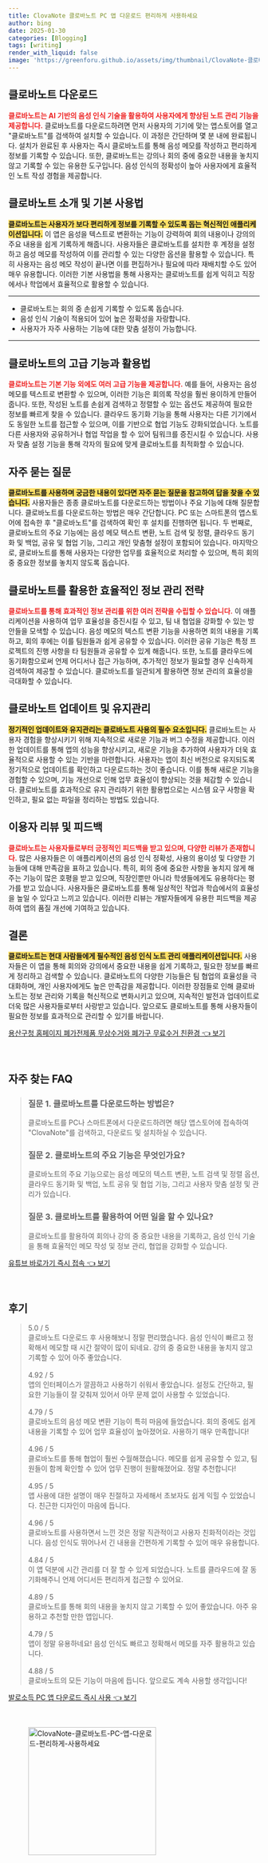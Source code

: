 ```yaml
---
title: ClovaNote 클로바노트 PC 앱 다운로드 편리하게 사용하세요
author: bing
date: 2025-01-30
categories: [Blogging]
tags: [writing]
render_with_liquid: false
image: 'https://greenforu.github.io/assets/img/thumbnail/ClovaNote-클로바노트-PC-앱-다운로드-편리하게-사용하세요.webp'
---
```



<h2 id='클로바노트_다운로드'>클로바노트 다운로드</h2>

<p><b><span style="color: #ee2323;">클로바노트는 AI 기반의 음성 인식 기술을 활용하여 사용자에게 향상된 노트 관리 기능을 제공합니다.</span></b> 클로바노트를 다운로드하려면 먼저 사용자의 기기에 맞는 앱스토어를 열고 "클로바노트"를 검색하여 설치할 수 있습니다. 이 과정은 간단하며 몇 분 내에 완료됩니다. 설치가 완료된 후 사용자는 즉시 클로바노트를 통해 음성 메모를 작성하고 편리하게 정보를 기록할 수 있습니다. 또한, 클로바노트는 강의나 회의 중에 중요한 내용을 놓치지 않고 기록할 수 있는 유용한 도구입니다. 음성 인식의 정확성이 높아 사용자에게 효율적인 노트 작성 경험을 제공합니다.</p>

<h2 id='클로바노트_소개_및_기본_사용법'>클로바노트 소개 및 기본 사용법</h2>

<p><b><span style="background-color: #ffe066;">클로바노트는 사용자가 보다 편리하게 정보를 기록할 수 있도록 돕는 혁신적인 애플리케이션입니다.</span></b> 이 앱은 음성을 텍스트로 변환하는 기능이 강력하여 회의 내용이나 강의의 주요 내용을 쉽게 기록하게 해줍니다. 사용자들은 클로바노트를 설치한 후 계정을 설정하고 음성 메모를 작성하여 이를 관리할 수 있는 다양한 옵션을 활용할 수 있습니다. 특히 사용자는 음성 메모 작성이 끝나면 이를 편집하거나 필요에 따라 재배치할 수도 있어 매우 유용합니다. 이러한 기본 사용법을 통해 사용자는 클로바노트를 쉽게 익히고 직장에서나 학업에서 효율적으로 활용할 수 있습니다.</p>

<hr />

<ul>
    <li>클로바노트는 회의 중 손쉽게 기록할 수 있도록 돕습니다.</li>
    <li>음성 인식 기술이 적용되어 있어 높은 정확성을 자랑합니다.</li>
    <li>사용자가 자주 사용하는 기능에 대한 맞춤 설정이 가능합니다.</li>
</ul>

<hr />

<h2 id='클로바노트의_고급_기능'>클로바노트의 고급 기능과 활용법</h2>

<p><b><span style="color: #ee2323;">클로바노트는 기본 기능 외에도 여러 고급 기능을 제공합니다.</span></b> 예를 들어, 사용자는 음성 메모를 텍스트로 변환할 수 있으며, 이러한 기능은 회의록 작성을 훨씬 용이하게 만들어줍니다. 또한, 작성된 노트를 손쉽게 검색하고 정렬할 수 있는 옵션도 제공하여 필요한 정보를 빠르게 찾을 수 있습니다. 클라우드 동기화 기능을 통해 사용자는 다른 기기에서도 동일한 노트를 접근할 수 있으며, 이를 기반으로 협업 기능도 강화되었습니다. 노트를 다른 사용자와 공유하거나 협업 작업을 할 수 있어 팀워크를 증진시킬 수 있습니다. 사용자 맞춤 설정 기능을 통해 각자의 필요에 맞게 클로바노트를 최적화할 수 있습니다.</p>

<h2 id='자주_묻는_질문'>자주 묻는 질문</h2>

<p><b><span style="background-color: #ffe066;">클로바노트를 사용하며 궁금한 내용이 있다면 자주 묻는 질문을 참고하여 답을 찾을 수 있습니다.</span></b> 사용자들은 종종 클로바노트를 다운로드하는 방법이나 주요 기능에 대해 질문합니다. 클로바노트를 다운로드하는 방법은 매우 간단합니다. PC 또는 스마트폰의 앱스토어에 접속한 후 "클로바노트"를 검색하여 확인 후 설치를 진행하면 됩니다. 두 번째로, 클로바노트의 주요 기능에는 음성 메모 텍스트 변환, 노트 검색 및 정렬, 클라우드 동기화 및 백업, 공유 및 협업 기능, 그리고 개인 맞춤형 설정이 포함되어 있습니다. 마지막으로, 클로바노트를 통해 사용자는 다양한 업무를 효율적으로 처리할 수 있으며, 특히 회의 중 중요한 정보를 놓치지 않도록 돕습니다.</p>

<h2 id='클로바노트를_활용한_효율적인_정보_관리'>클로바노트를 활용한 효율적인 정보 관리 전략</h2>

<p><b><span style="color: #ee2323;">클로바노트를 통해 효과적인 정보 관리를 위한 여러 전략을 수립할 수 있습니다.</span></b> 이 애플리케이션을 사용하여 업무 효율성을 증진시킬 수 있고, 팀 내 협업을 강화할 수 있는 방안들을 모색할 수 있습니다. 음성 메모의 텍스트 변환 기능을 사용하면 회의 내용을 기록하고, 회의 후에는 이를 팀원들과 쉽게 공유할 수 있습니다. 이러한 공유 기능은 특정 프로젝트의 진행 사항을 타 팀원들과 공유할 수 있게 해줍니다. 또한, 노트를 클라우드에 동기화함으로써 언제 어디서나 접근 가능하며, 추가적인 정보가 필요할 경우 신속하게 검색하여 제공할 수 있습니다. 클로바노트를 일관되게 활용하면 정보 관리의 효율성을 극대화할 수 있습니다.</p>

<h2 id='클로바노트_업데이트_및_유지관리'>클로바노트 업데이트 및 유지관리</h2>

<p><b><span style="background-color: #ffe066;">정기적인 업데이트와 유지관리는 클로바노트 사용의 필수 요소입니다.</span></b> 클로바노트는 사용자 경험을 향상시키기 위해 지속적으로 새로운 기능과 버그 수정을 제공합니다. 이러한 업데이트를 통해 앱의 성능을 향상시키고, 새로운 기능을 추가하여 사용자가 더욱 효율적으로 사용할 수 있는 기반을 마련합니다. 사용자는 앱이 최신 버전으로 유지되도록 정기적으로 업데이트를 확인하고 다운로드하는 것이 좋습니다. 이를 통해 새로운 기능을 경험할 수 있으며, 기능 개선으로 인해 업무 효율성이 향상되는 것을 체감할 수 있습니다. 클로바노트를 효과적으로 유지 관리하기 위한 활용법으로는 시스템 요구 사항을 확인하고, 필요 없는 파일을 정리하는 방법도 있습니다.</p>

<h2 id='이용자_리뷰_및_피드백'>이용자 리뷰 및 피드백</h2>

<p><b><span style="color: #ee2323;">클로바노트는 사용자들로부터 긍정적인 피드백을 받고 있으며, 다양한 리뷰가 존재합니다.</span></b> 많은 사용자들은 이 애플리케이션의 음성 인식 정확성, 사용의 용이성 및 다양한 기능들에 대해 만족감을 표하고 있습니다. 특히, 회의 중에 중요한 사항을 놓치지 않게 해주는 기능이 많은 호평을 받고 있으며, 직장인뿐만 아니라 학생들에게도 유용하다는 평가를 받고 있습니다. 사용자들은 클로바노트를 통해 일상적인 작업과 학습에서의 효율성을 높일 수 있다고 느끼고 있습니다. 이러한 리뷰는 개발자들에게 유용한 피드백을 제공하여 앱의 품질 개선에 기여하고 있습니다.</p>

<h2 id='결론'>결론</h2>

<p><b><span style="background-color: #ffe066;">클로바노트는 현대 사람들에게 필수적인 음성 인식 노트 관리 애플리케이션입니다.</span></b> 사용자들은 이 앱을 통해 회의와 강의에서 중요한 내용을 쉽게 기록하고, 필요한 정보를 빠르게 정리하고 검색할 수 있습니다. 클로바노트의 다양한 기능들은 팀 협업의 효율성을 극대화하며, 개인 사용자에게도 높은 만족감을 제공합니다. 이러한 장점들로 인해 클로바노트는 정보 관리와 기록을 혁신적으로 변화시키고 있으며, 지속적인 발전과 업데이트로 더욱 많은 사용자들로부터 사랑받고 있습니다. 앞으로도 클로바노트를 통해 사용자들이 필요한 정보를 효과적으로 관리할 수 있기를 바랍니다.</p>


<p><a class="click-button" title="용산구청 홈페이지 폐가전제품 무상수거와 폐가구 무료수거 친환경" href="https://greenforu.github.io/posts/%EC%9A%A9%EC%82%B0%EA%B5%AC%EC%B2%AD-%ED%99%88%ED%8E%98%EC%9D%B4%EC%A7%80-%ED%8F%90%EA%B0%80%EC%A0%84%EC%A0%9C%ED%92%88-%EB%AC%B4%EC%83%81%EC%88%98%EA%B1%B0%EC%99%80-%ED%8F%90%EA%B0%80%EA%B5%AC-%EB%AC%B4%EB%A3%8C%EC%88%98%EA%B1%B0-%EC%B9%9C%ED%99%98%EA%B2%BD/" rel="dofollow">용산구청 홈페이지 폐가전제품 무상수거와 폐가구 무료수거 친환경 👈 보기</a></p><br>
<h2 id='자주_찾는_FAQ'>자주 찾는 FAQ</h2>
<div itemscope="" itemtype="https://schema.org/FAQPage"> 
<blockquote> 
<div itemscope="" itemprop="mainEntity" itemtype="https://schema.org/Question"> 
<h3 itemprop="name">질문 1. 클로바노트를 다운로드하는 방법은?</h3> 
<div itemscope="" itemprop="acceptedAnswer" itemtype="https://schema.org/Answer"> 
<span itemprop="text"> 
<p>클로바노트를 PC나 스마트폰에서 다운로드하려면 해당 앱스토어에 접속하여 "ClovaNote"를 검색하고, 다운로드 및 설치하실 수 있습니다.</p> 
</span> 
</div> 
</div> 
<div itemscope="" itemprop="mainEntity" itemtype="https://schema.org/Question"> 
<h3 itemprop="name">질문 2. 클로바노트의 주요 기능은 무엇인가요?</h3> 
<div itemscope="" itemprop="acceptedAnswer" itemtype="https://schema.org/Answer"> 
<span itemprop="text"> 
<p>클로바노트의 주요 기능으로는 음성 메모의 텍스트 변환, 노트 검색 및 정렬 옵션, 클라우드 동기화 및 백업, 노트 공유 및 협업 기능, 그리고 사용자 맞춤 설정 및 관리가 있습니다.</p> 
</span> 
</div> 
</div> 
<div itemscope="" itemprop="mainEntity" itemtype="https://schema.org/Question"> 
<h3 itemprop="name">질문 3. 클로바노트를 활용하여 어떤 일을 할 수 있나요?</h3> 
<div itemscope="" itemprop="acceptedAnswer" itemtype="https://schema.org/Answer"> 
<span itemprop="text"> 
<p>클로바노트를 활용하여 회의나 강의 중 중요한 내용을 기록하고, 음성 인식 기술을 통해 효율적인 메모 작성 및 정보 관리, 협업을 강화할 수 있습니다.</p> 
</span> 
</div> 
</div> 
</blockquote> 
</div>
<p><a class="click-button" title="유튜브 바로가기 즉시 접속" href="https://greenforu.github.io/posts/%EC%9C%A0%ED%8A%9C%EB%B8%8C-%EB%B0%94%EB%A1%9C%EA%B0%80%EA%B8%B0-%EC%A6%89%EC%8B%9C-%EC%A0%91%EC%86%8D/" rel="dofollow">유튜브 바로가기 즉시 접속 👈 보기</a></p><br>
<h2 id='후기'>후기</h2>
<div itemscope itemtype="https://schema.org/Product">
  <blockquote>
  <div itemprop="review" itemscope itemtype="https://schema.org/Review">
      <div itemprop="reviewRating" itemscope itemtype="https://schema.org/Rating"> <span itemprop="ratingValue">5.0</span> / <span itemprop="bestRating">5</span> </div>
      <span itemprop="reviewBody">클로바노트 다운로드 후 사용해보니 정말 편리했습니다. 음성 인식이 빠르고 정확해서 메모할 때 시간 절약이 많이 되네요. 강의 중 중요한 내용을 놓치지 않고 기록할 수 있어 아주 좋았습니다.</span>
  </div>
  <br>
  <div itemprop="review" itemscope itemtype="https://schema.org/Review">
      <div itemprop="reviewRating" itemscope itemtype="https://schema.org/Rating"> <span itemprop="ratingValue">4.92</span> / <span itemprop="bestRating">5</span> </div>
      <span itemprop="reviewBody">앱의 인터페이스가 깔끔하고 사용하기 쉬워서 좋았습니다. 설정도 간단하고, 필요한 기능들이 잘 갖춰져 있어서 아무 문제 없이 사용할 수 있었습니다.</span>
  </div>
  <br>
  <div itemprop="review" itemscope itemtype="https://schema.org/Review">
      <div itemprop="reviewRating" itemscope itemtype="https://schema.org/Rating"> <span itemprop="ratingValue">4.79</span> / <span itemprop="bestRating">5</span> </div>
      <span itemprop="reviewBody">클로바노트의 음성 메모 변환 기능이 특히 마음에 들었습니다. 회의 중에도 쉽게 내용을 기록할 수 있어 업무 효율성이 높아졌어요. 사용하기 매우 만족합니다!</span>
  </div>
  <br>
  <div itemprop="review" itemscope itemtype="https://schema.org/Review">
      <div itemprop="reviewRating" itemscope itemtype="https://schema.org/Rating"> <span itemprop="ratingValue">4.96</span> / <span itemprop="bestRating">5</span> </div>
      <span itemprop="reviewBody">클로바노트를 통해 협업이 훨씬 수월해졌습니다. 메모를 쉽게 공유할 수 있고, 팀원들이 함께 확인할 수 있어 업무 진행이 원활해졌어요. 정말 추천합니다!</span>
  </div>
  <br>
  <div itemprop="review" itemscope itemtype="https://schema.org/Review">
      <div itemprop="reviewRating" itemscope itemtype="https://schema.org/Rating"> <span itemprop="ratingValue">4.95</span> / <span itemprop="bestRating">5</span> </div>
      <span itemprop="reviewBody">앱 사용에 대한 설명이 매우 친절하고 자세해서 초보자도 쉽게 익힐 수 있었습니다. 친근한 디자인이 마음에 듭니다.</span>
  </div>
  <br>
  <div itemprop="review" itemscope itemtype="https://schema.org/Review">
      <div itemprop="reviewRating" itemscope itemtype="https://schema.org/Rating"> <span itemprop="ratingValue">4.96</span> / <span itemprop="bestRating">5</span> </div>
      <span itemprop="reviewBody">클로바노트를 사용하면서 느낀 것은 정말 직관적이고 사용자 친화적이라는 것입니다. 음성 인식도 뛰어나서 긴 내용을 간편하게 기록할 수 있어 매우 유용합니다.</span>
  </div>
  <br>
  <div itemprop="review" itemscope itemtype="https://schema.org/Review">
      <div itemprop="reviewRating" itemscope itemtype="https://schema.org/Rating"> <span itemprop="ratingValue">4.84</span> / <span itemprop="bestRating">5</span> </div>
      <span itemprop="reviewBody">이 앱 덕분에 시간 관리를 더 잘 할 수 있게 되었습니다. 노트를 클라우드에 잘 동기화해주니 언제 어디서든 편리하게 접근할 수 있어요.</span>
  </div>
  <br>
  <div itemprop="review" itemscope itemtype="https://schema.org/Review">
      <div itemprop="reviewRating" itemscope itemtype="https://schema.org/Rating"> <span itemprop="ratingValue">4.89</span> / <span itemprop="bestRating">5</span> </div>
      <span itemprop="reviewBody">클로바노트를 통해 회의 내용을 놓치지 않고 기록할 수 있어 좋았습니다. 아주 유용하고 추천할 만한 앱입니다.</span>
  </div>
  <br>
  <div itemprop="review" itemscope itemtype="https://schema.org/Review">
      <div itemprop="reviewRating" itemscope itemtype="https://schema.org/Rating"> <span itemprop="ratingValue">4.79</span> / <span itemprop="bestRating">5</span> </div>
      <span itemprop="reviewBody">앱이 정말 유용하네요! 음성 인식도 빠르고 정확해서 메모를 자주 활용하고 있습니다.</span>
  </div>
  <br>
  <div itemprop="review" itemscope itemtype="https://schema.org/Review">
      <div itemprop="reviewRating" itemscope itemtype="https://schema.org/Rating"> <span itemprop="ratingValue">4.88</span> / <span itemprop="bestRating">5</span> </div>
      <span itemprop="reviewBody">클로바노트의 모든 기능이 마음에 듭니다. 앞으로도 계속 사용할 생각입니다!</span>
  </div>
  </blockquote>
</div>
<p><a class="click-button" title="발로소득 PC 앱 다운로드 즉시 사용" href="https://greenforu.github.io/posts/%EB%B0%9C%EB%A1%9C%EC%86%8C%EB%93%9D-PC-%EC%95%B1-%EB%8B%A4%EC%9A%B4%EB%A1%9C%EB%93%9C-%EC%A6%89%EC%8B%9C-%EC%82%AC%EC%9A%A9/" rel="dofollow">발로소득 PC 앱 다운로드 즉시 사용 👈 보기</a></p><br>
<figure class="image"><img src="https://greenforu.github.io/assets/img/thumbnail/ClovaNote-클로바노트-PC-앱-다운로드-편리하게-사용하세요.webp" alt="ClovaNote-클로바노트-PC-앱-다운로드-편리하게-사용하세요" width="256" height="256"></figure>